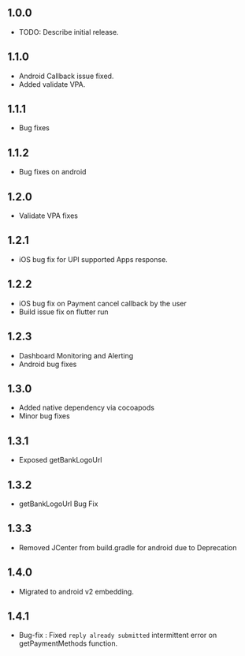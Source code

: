 ## 1.0.0

- TODO: Describe initial release.

## 1.1.0

- Android Callback issue fixed.
- Added validate VPA.

## 1.1.1

- Bug fixes

## 1.1.2

- Bug fixes on android

## 1.2.0

- Validate VPA fixes

## 1.2.1

- iOS bug fix for UPI supported Apps response.

## 1.2.2

- iOS bug fix on Payment cancel callback by the user
- Build issue fix on flutter run

## 1.2.3

- Dashboard Monitoring and Alerting
- Android bug fixes

## 1.3.0

- Added native dependency via cocoapods
- Minor bug fixes

## 1.3.1

- Exposed getBankLogoUrl

## 1.3.2

- getBankLogoUrl Bug Fix

## 1.3.3

- Removed JCenter from build.gradle for android due to Deprecation

## 1.4.0

- Migrated to android v2 embedding.

## 1.4.1

- Bug-fix : Fixed `reply already submitted` intermittent error on getPaymentMethods function.